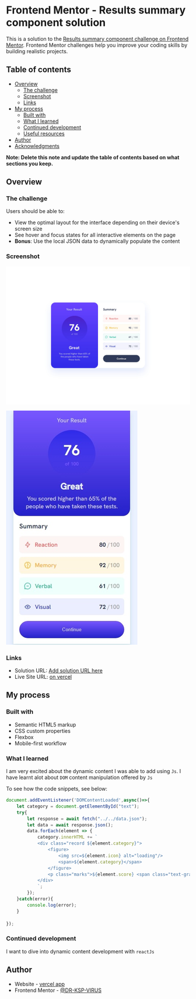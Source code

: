 # Frontend Mentor - Results summary component solution

This is a solution to the [Results summary component challenge on Frontend Mentor](https://www.frontendmentor.io/challenges/results-summary-component-CE_K6s0maV). Frontend Mentor challenges help you improve your coding skills by building realistic projects. 

## Table of contents

- [Overview](#overview)
  - [The challenge](#the-challenge)
  - [Screenshot](#screenshot)
  - [Links](#links)
- [My process](#my-process)
  - [Built with](#built-with)
  - [What I learned](#what-i-learned)
  - [Continued development](#continued-development)
  - [Useful resources](#useful-resources)
- [Author](#author)
- [Acknowledgments](#acknowledgments)

**Note: Delete this note and update the table of contents based on what sections you keep.**

## Overview

### The challenge

Users should be able to:

- View the optimal layout for the interface depending on their device's screen size
- See hover and focus states for all interactive elements on the page
- **Bonus**: Use the local JSON data to dynamically populate the content

### Screenshot

![Design preview for the results summary component coding challenge](./design/desktop-design.jpg)

![Design preview for the results summary component coding challenge](./design/mobile-solution-2.jpeg)


### Links

- Solution URL: [Add solution URL here](https://github.com/DR-KSP-VIRUS/results-summary-component-main.git)
- Live Site URL: [on vercel](https://results-summary-component-main-liart.vercel.app/)

## My process

### Built with

- Semantic HTML5 markup
- CSS custom properties
- Flexbox
- Mobile-first workflow

### What I learned

I am very excited about the dynamic content I was able to add using `Js`.
I have learnt alot about `DOM` content manipulation offered by `Js`

To see how the code snippets, see below:

```js
document.addEventListener('DOMContentLoaded',async()=>{
    let category = document.getElementById("text");
    try{
        let response = await fetch("../../data.json");
        let data = await response.json();
        data.forEach(element => {
            category.innerHTML += `
            <div class="record ${element.category}">
                <figure>
                    <img src=${element.icon} alt="loading"/>
                    <span>${element.category}</span>
                </figure>
                <p class="marks">${element.score} <span class="text-gray">/100</span></p>
            </div>
            `;
        });
    }catch(error){
        console.log(error);
    }

});
```

### Continued development
I want to dive into dynamic content development with `reactJs`


## Author

- Website - [vercel app](https://results-summary-component-main-liart.vercel.app/)
- Frontend Mentor - [@DR-KSP-VIRUS](https://www.frontendmentor.io/profile/DR-KSP-VIRUS)
